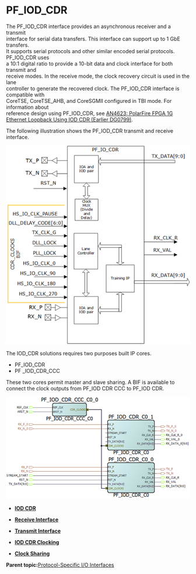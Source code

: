 # PF\_IOD\_CDR

The PF\_IOD\_CDR interface provides an asynchronous receiver and a transmit<br /> interface for serial data transfers. This interface can support up to 1 GbE transfers.<br /> It supports serial protocols and other similar encoded serial protocols. PF\_IOD\_CDR uses<br /> a 10:1 digital ratio to provide a 10-bit data and clock interface for both transmit and<br /> receive modes. In the receive mode, the clock recovery circuit is used in the lane<br /> controller to generate the recovered clock. The PF\_IOD\_CDR interface is compatible with<br /> CoreTSE, CoreTSE\_AHB, and CoreSGMII configured in TBI mode. For information about<br /> reference design using PF\_IOD\_CDR, see [AN4623: PolarFire FPGA 1G Ethernet Loopback Using IOD CDR \(Earlier DG0799\)](https://ww1.microchip.com/downloads/aemDocuments/documents/FPGA/ApplicationNotes/ApplicationNotes/PolarFire_FPGA_1G_Ethernet_Loopback_Using_IOD_CDR.pdf).

The following illustration shows the PF\_IOD\_CDR transmit and receive interface.

![](GUID-DD8FD4EA-FC3E-4C0A-A8D4-E0456C108B2B-low.png "PF_IOD_CDR Transmit and Receive Interface Modes")

The IOD\_CDR solutions requires two purposes built IP cores.

-   PF\_IOD\_CDR
-   PF \_IOD\_CDR\_CCC

These two cores permit master and slave sharing. A BIF is available to connect the clock outputs from PF\_IOD CDR CCC to PF\_IOD CDR.

![](GUID-5927C664-3F46-4E74-A63E-74D725A6ECF8-low.png "SmartDesign of IOD_CDR Topology")

-   **[IOD CDR](GUID-912FE183-D850-42E3-A6DE-CA4DE5FB1946.md)**  

-   **[Receive Interface](GUID-2C915611-DC43-4117-8695-3ED9770C9B19.md)**  

-   **[Transmit Interface](GUID-BFD33E3C-71F1-4F5E-9234-B30507986C68.md)**  

-   **[IOD CDR Clocking](GUID-796E3761-49BB-436B-AB3E-85E778C3E8D0.md)**  

-   **[Clock Sharing](GUID-E7F38A66-B6E4-406B-9D50-739EC42000CF.md)**  


**Parent topic:**[Protocol-Specific I/O Interfaces](GUID-427F7D4F-0FEB-46AB-BA45-CFBED0CDC201.md)


